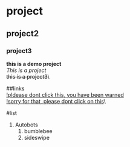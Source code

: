 # project
## project2
### project3

**this is a demo project**\
_This is a project_\
~~this is a project3~~\


##links\
[!pldease dont click this, you have been warned](https://encrypted-tbn0.gstatic.com/images?q=tbn:ANd9GcSr7UXmc8GfTlFx8cg5bpRT4sRlqdLvHzSd8TRFprkUi4BC7IwH-sGc8pgeCuVI_LdK1xk&usqp=CA)\
[!sorry for that, please dont click on this](https://www.youtube.com/watch?v=xvFZjo5PgG0&list=RDxvFZjo5PgG0&start_radio=1)\

#list
1. Autobots
   1. bumblebee
   2. sideswipe
   
